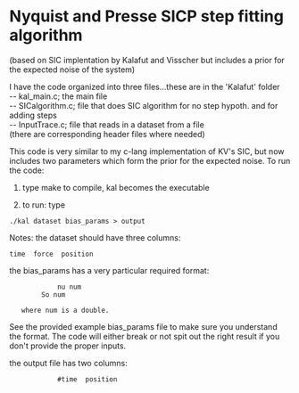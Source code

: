 # Nyquist and Presse SICP step fitting algorithm
(based on SIC implentation by Kalafut and Visscher but includes a prior for the expected noise of the system)

I have the code organized into three files...these are in the 'Kalafut' folder  
     -- kal_main.c;       the main file   
     -- SICalgorithm.c;   file that does SIC algorithm for no step hypoth. and for adding steps  
     -- InputTrace.c;     file that reads in a dataset from a file  
(there are corresponding header files where needed)  

This code is very similar to my c-lang implementation of KV's SIC, but now includes two parameters which form the prior for the expected noise.
To run the code:  
1) type make to compile, kal becomes the executable  
       
2) to run: type
```
./kal dataset bias_params > output
```  
    
Notes: the dataset should have three columns:  
```
time  force  position  
```
the bias_params has a very particular required format:
```
       	    nu num
	    So num
``` 
       where num is a double. 

See the provided example bias_params file to make sure you understand the format. The code will either break or not spit out the right result if you don't provide the proper inputs.
       
the output file has two columns: 
``` 
       	    #time  position  
```